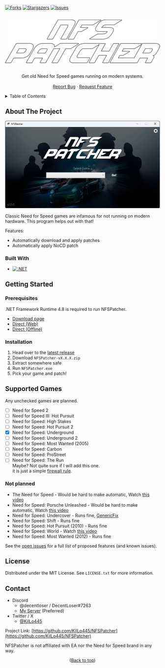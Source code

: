 <a name="readme-top"></a>

<!-- PROJECT SHIELDS -->
<!--
*** I'm using markdown "reference style" links for readability.
*** Reference links are enclosed in brackets [ ] instead of parentheses ( ).
*** See the bottom of this document for the declaration of the reference variables
*** for contributors-url, forks-url, etc. This is an optional, concise syntax you may use.
*** https://www.markdownguide.org/basic-syntax/#reference-style-links
-->
[![Forks][forks-shield]][forks-url]
[![Stargazers][stars-shield]][stars-url]
[![Issues][issues-shield]][issues-url]

<!-- PROJECT LOGO -->
<br />
<div align="center">
  <a href="https://github.com/KilLo445/NFSPatcher">
    <img src="https://raw.githubusercontent.com/KilLo445/NFSPatcher/main/NFSPatcher/Assets/Images/Logo/Vertical/LogoWhite2.png" alt="Logo" width=800>
  </a>

  <p align="center">
    <br />
    Get old Need for Speed games running on modern systems.
    <br />
    <br />
    <a href="https://github.com/KilLo445/NFSPatcher/issues">Report Bug</a>
    ·
    <a href="https://github.com/KilLo445/NFSPatcher/issues">Request Feature</a>
  </p>
</div>

<!-- TABLE OF CONTENTS -->
<details>
  <summary>Table of Contents</summary>
  <ol>
    <li>
      <a href="#about-the-project">About The Project</a>
      <ul>
        <li><a href="#built-with">Built With</a></li>
      </ul>
    </li>
    <li>
      <a href="#getting-started">Getting Started</a>
      <ul>
        <li><a href="#prerequisites">Prerequisites</a></li>
        <li><a href="#installation">Installation</a></li>
      </ul>
    </li>
    <li><a href="#supported-games">Supported Games</a></li>
    <li><a href="#license">License</a></li>
    <li><a href="#contact">Contact</a></li>
  </ol>
</details>

<!-- ABOUT THE PROJECT -->
## About The Project

![NFSPatcher Screenshot](https://raw.githubusercontent.com/KilLo445/NFSPatcher/main/Remote/Images/AppScreenshot01.png)

Classic Need for Speed games are infamous for not running on modern hardware. This program helps out with that!

Features:
* Automatically download and apply patches
* Automatically apply NoCD patch

### Built With

* [![.NET][.NET]][framework-url]

<!-- GETTING STARTED -->
## Getting Started

### Prerequisites

.NET Framework Runtime 4.8 is required to run NFSPatcher.
  - [Download page](https://dotnet.microsoft.com/en-us/download/dotnet-framework/net48)
  - [Direct (Web)](https://dotnet.microsoft.com/en-us/download/dotnet-framework/thank-you/net48-web-installer)
  - [Direct (Offline)](https://dotnet.microsoft.com/en-us/download/dotnet-framework/thank-you/net48-offline-installer)

### Installation

1. Head over to the [latest release](https://github.com/KilLo445/NFSPatcher/releases/latest)
2. Download `NFSPatcher-vX.X.X.zip`
3. Extract somewhere safe
4. Run `NFSPatcher.exe`
5. Pick your game and patch!

<!-- ROADMAP -->
## Supported Games
Any unchecked games are planned.

- [ ] Need for Speed 2
- [ ] Need for Speed III: Hot Pursuit
- [ ] Need for Speed: High Stakes
- [ ] Need for Speed: Hot Pursuit 2
- [x] Need for Speed: Underground
- [ ] Need for Speed: Underground 2
- [ ] Need for Speed: Most Wanted (2005)
- [ ] Need for Speed: Carbon
- [ ] Need for Speed: ProStreet
- [ ] Need for Speed: The Run  
      Maybe? Not quite sure if I will add this one.  
      it is just a simple [firewall rule](https://www.youtube.com/watch?v=Q70Rgyxhm8Q).

### Not planned
- The Need for Speed - Would be hard to make automatic, Watch [this video](https://www.youtube.com/watch?v=A-Ifhb0KYIM)  
- Need for Speed: Porsche Unleashed - Would be hard to make automatic, Watch [this video](https://www.youtube.com/watch?v=3v31l71obc0)  
- Need for Speed: Undercover - Runs fine, [GenericFix](https://thirteenag.github.io/wfp#nfsuc)  
- Need for Speed: Shift - Runs fine  
- Need for Speed: Hot Pursuit (2010) - Runs fine  
- Need for Speed: World - Watch [this video](https://www.youtube.com/watch?v=hbhxuqmKVq8)  
- Need for Speed: Most Wanted (2012) - Runs fine 

See the [open issues](https://github.com/KilLo445/NFSPatcher/issues) for a full list of proposed features (and known issues).

<!-- LICENSE -->
## License

Distributed under the MIT License. See `LICENSE.txt` for more information.

<!-- CONTACT -->
## Contact

- Discord
    - @decentloser / DecentLoser#7263
    - [My Server](https://discord.gg/66qymzdtMw) (Preferred)
- Twitter / X
  - [@KilLo445](https://twitter.com/KilLo445)

Project Link: [https://github.com/KilLo445/NFSPatcher](https://github.com/KilLo445/NFSPatcher)

NFSPatcher is not affiliated with EA nor the Need for Speed brand in any way.
  
<p align="center">(<a href="#readme-top">Back to top</a>)</p>

<!-- MARKDOWN LINKS & IMAGES -->
<!-- https://www.markdownguide.org/basic-syntax/#reference-style-links -->
[forks-shield]: https://img.shields.io/github/forks/KilLo445/NFSPatcher.svg?style=for-the-badge
[forks-url]: https://github.com/KilLo445/NFSPatcher/network/members
[stars-shield]: https://img.shields.io/github/stars/KilLo445/NFSPatcher.svg?style=for-the-badge
[stars-url]: https://github.com/KilLo445/NFSPatcher/stargazers
[issues-shield]: https://img.shields.io/github/issues/KilLo445/NFSPatcher.svg?style=for-the-badge
[issues-url]: https://github.com/KilLo445/NFSPatcher/issues
[.NET]: https://img.shields.io/badge/.NET-5C2D91?style=for-the-badge&logo=.net&logoColor=white
[Framework]: https://img.shields.io/badge/.NET_Framework-4.8-purple
[framework-url]: [https://nextjs.org/](https://dotnet.microsoft.com/en-us/download/dotnet-framework)https://dotnet.microsoft.com/en-us/download/dotnet-framework
